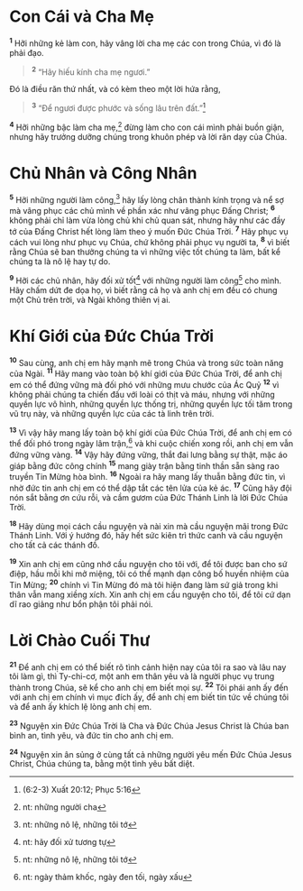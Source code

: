 # Con Cái và Cha Mẹ
<sup><b>1</b></sup> Hỡi những kẻ làm con, hãy vâng lời cha mẹ các con trong Chúa, vì đó là phải đạo.


> <sup><b>2</b></sup> “Hãy hiếu kính cha mẹ ngươi.”
>

Ðó là điều răn thứ nhất, và có kèm theo một lời hứa rằng,


> <sup><b>3</b></sup> “Ðể ngươi được phước và sống lâu trên đất.”[^1]
>

<sup><b>4</b></sup> Hỡi những bậc làm cha mẹ,[^2] đừng làm cho con cái mình phải buồn giận, nhưng hãy trưởng dưỡng chúng trong khuôn phép và lời răn dạy của Chúa.


# Chủ Nhân và Công Nhân
<sup><b>5</b></sup> Hỡi những người làm công,[^3] hãy lấy lòng chân thành kính trọng và nể sợ mà vâng phục các chủ mình về phần xác như vâng phục Ðấng Christ; <sup><b>6</b></sup> không phải chỉ làm vừa lòng chủ khi chủ quan sát, nhưng hãy như các đầy tớ của Ðấng Christ hết lòng làm theo ý muốn Ðức Chúa Trời. <sup><b>7</b></sup> Hãy phục vụ cách vui lòng như phục vụ Chúa, chứ không phải phục vụ người ta, <sup><b>8</b></sup> vì biết rằng Chúa sẽ ban thưởng chúng ta vì những việc tốt chúng ta làm, bất kể chúng ta là nô lệ hay tự do.

<sup><b>9</b></sup> Hỡi các chủ nhân, hãy đối xử tốt[^4] với những người làm công[^5] cho mình. Hãy chấm dứt đe dọa họ, vì biết rằng cả họ và anh chị em đều có chung một Chủ trên trời, và Ngài không thiên vị ai.


# Khí Giới của Ðức Chúa Trời
<sup><b>10</b></sup> Sau cùng, anh chị em hãy mạnh mẽ trong Chúa và trong sức toàn năng của Ngài. <sup><b>11</b></sup> Hãy mang vào toàn bộ khí giới của Ðức Chúa Trời, để anh chị em có thể đứng vững mà đối phó với những mưu chước của Ác Quỷ <sup><b>12</b></sup> vì không phải chúng ta chiến đấu với loài có thịt và máu, nhưng với những quyền lực vô hình, những quyền lực thống trị, những quyền lực tối tăm trong vũ trụ này, và những quyền lực của các tà linh trên trời.

<sup><b>13</b></sup> Vì vậy hãy mang lấy toàn bộ khí giới của Ðức Chúa Trời, để anh chị em có thể đối phó trong ngày lâm trận,[^6] và khi cuộc chiến xong rồi, anh chị em vẫn đứng vững vàng. <sup><b>14</b></sup> Vậy hãy đứng vững, thắt đai lưng bằng sự thật, mặc áo giáp bằng đức công chính <sup><b>15</b></sup> mang giày trận bằng tinh thần sẵn sàng rao truyền Tin Mừng hòa bình. <sup><b>16</b></sup> Ngoài ra hãy mang lấy thuẫn bằng đức tin, vì nhờ đức tin anh chị em có thể dập tắt các tên lửa của kẻ ác. <sup><b>17</b></sup> Cũng hãy đội nón sắt bằng ơn cứu rỗi, và cầm gươm của Ðức Thánh Linh là lời Ðức Chúa Trời.

<sup><b>18</b></sup> Hãy dùng mọi cách cầu nguyện và nài xin mà cầu nguyện mãi trong Ðức Thánh Linh. Với ý hướng đó, hãy hết sức kiên trì thức canh và cầu nguyện cho tất cả các thánh đồ.

<sup><b>19</b></sup> Xin anh chị em cũng nhớ cầu nguyện cho tôi với, để tôi được ban cho sứ điệp, hầu mỗi khi mở miệng, tôi có thể mạnh dạn công bố huyền nhiệm của Tin Mừng; <sup><b>20</b></sup> chính vì Tin Mừng đó mà tôi hiện đang làm sứ giả trong khi thân vẫn mang xiềng xích. Xin anh chị em cầu nguyện cho tôi, để tôi cứ dạn dĩ rao giảng như bổn phận tôi phải nói.


# Lời Chào Cuối Thư
<sup><b>21</b></sup> Ðể anh chị em có thể biết rõ tình cảnh hiện nay của tôi ra sao và lâu nay tôi làm gì, thì Ty-chi-cơ, một anh em thân yêu và là người phục vụ trung thành trong Chúa, sẽ kể cho anh chị em biết mọi sự. <sup><b>22</b></sup> Tôi phái anh ấy đến với anh chị em chính vì mục đích ấy, để anh chị em biết tin tức về chúng tôi và để anh ấy khích lệ lòng anh chị em.

<sup><b>23</b></sup> Nguyện xin Ðức Chúa Trời là Cha và Ðức Chúa Jesus Christ là Chúa ban bình an, tình yêu, và đức tin cho anh chị em.

<sup><b>24</b></sup> Nguyện xin ân sủng ở cùng tất cả những người yêu mến Ðức Chúa Jesus Christ, Chúa chúng ta, bằng một tình yêu bất diệt.

[^1]: (6:2-3) Xuất 20:12; Phục 5:16
[^2]: nt: những người cha
[^3]: nt: những nô lệ, những tôi tớ
[^4]: nt: hãy đối xử tương tự
[^5]: nt: những nô lệ, những tôi tớ
[^6]: nt: ngày thảm khốc, ngày đen tối, ngày xấu